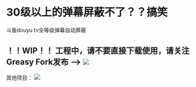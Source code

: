# 30级以上的弹幕屏蔽不了？？搞笑
斗鱼douyu tv全等级弹幕自动屏蔽

## ！！WIP！！ 工程中，请不要直接下载使用，请关注Greasy Fork发布 --> <a href="https://greasyfork.org/zh-CN/scripts/463327-%E6%96%97%E9%B1%BC%E5%85%A8%E7%AD%89%E7%BA%A7%E5%BC%B9%E5%B9%95%E5%B1%8F%E8%94%BD" target="_blank"><img src="https://img.shields.io/badge/GreasyFork-0.3-blue"></a>
其他项目：
<a href="https://github.com/LiebeV/disable-DY-blur" target="_blank"><img src="https://img.shields.io/badge/关闭虚化背景+全量弹幕屏蔽-v1.4-green?logo=github"></a>
